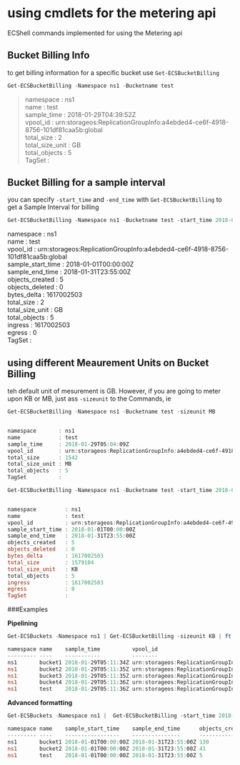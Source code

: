 # using cmdlets for the metering api

ECShell commands implemented for using the Metering api

## Bucket Billing Info 
to get billing information for a specific bucket use `Get-ECSBucketBilling`  

```Powershell
Get-ECSBucketBilling -Namespace ns1 -Bucketname test
```

>namespace       : ns1   
>name            : test    
>sample_time     : 2018-01-29T04:39:52Z    
>vpool_id        : urn:storageos:ReplicationGroupInfo:a4ebded4-ce6f-4918-8756-101df81caa5b:global  
>total_size      : 2  
>total_size_unit : GB  
>total_objects   : 5  
>TagSet          :  

## Bucket Billing for a sample interval

you can specify `-start_time` and `-end_time` with `Get-ECSBucketBilling` to get a Sample Interval for billing  

```Powershell 
Get-ECSBucketBilling -Namespace ns1 -Bucketname test -start_time 2018-01-01T00:00 -end_time 2018-01-31T23:55
```

>
namespace         : ns1  
name              : test  
vpool_id          : urn:storageos:ReplicationGroupInfo:a4ebded4-ce6f-4918-8756-101df81caa5b:global  
sample_start_time : 2018-01-01T00:00:00Z  
sample_end_time   : 2018-01-31T23:55:00Z  
objects_created   : 5  
objects_deleted   : 0  
bytes_delta       : 1617002503  
total_size        : 2  
total_size_unit   : GB  
total_objects     : 5  
ingress           : 1617002503  
egress            : 0  
TagSet            :  
>

## using different Meaurement Units on Bucket Billing 
teh default unit of mesurement is GB. However, if you are going to meter upon KB or MB, just ass `-sizeunit` to the Commands, ie

```Powershell
Get-ECSBucketBilling -Namespace ns1 -Bucketname test -sizeunit MB


namespace       : ns1  
name            : test  
sample_time     : 2018-01-29T05:04:09Z  
vpool_id        : urn:storageos:ReplicationGroupInfo:a4ebded4-ce6f-4918-8756-101df81caa5b:global  
total_size      : 1542  
total_size_unit : MB  
total_objects   : 5  
TagSet          :  
```


```Powershell
Get-ECSBucketBilling -Namespace ns1 -Bucketname test -start_time 2018-01-01T00:00 -end_time 2018-01-31T23:55 -sizeunit KB


namespace         : ns1
name              : test
vpool_id          : urn:storageos:ReplicationGroupInfo:a4ebded4-ce6f-4918-8756-101df81caa5b:global
sample_start_time : 2018-01-01T00:00:00Z
sample_end_time   : 2018-01-31T23:55:00Z
objects_created   : 5
objects_deleted   : 0
bytes_delta       : 1617002503
total_size        : 1579104
total_size_unit   : KB
total_objects     : 5
ingress           : 1617002503
egress            : 0
TagSet            :
```

###Examples

**Pipelining** 
```Powershell
Get-ECSBuckets -Namespace ns1 | Get-ECSBucketBilling -sizeunit KB | ft -AutoSize

namespace name    sample_time          vpool_id                                                                       total_size total_size_unit total_objects TagSet
--------- ----    -----------          --------                                                                       ---------- --------------- ------------- ------
ns1       bucket1 2018-01-29T05:11:34Z urn:storageos:ReplicationGroupInfo:a4ebded4-ce6f-4918-8756-101df81caa5b:global 439876     KB              130
ns1       bucket2 2018-01-29T05:11:35Z urn:storageos:ReplicationGroupInfo:a4ebded4-ce6f-4918-8756-101df81caa5b:global 124723     KB              41
ns1       bucket3 2018-01-29T05:11:35Z urn:storageos:ReplicationGroupInfo:a4ebded4-ce6f-4918-8756-101df81caa5b:global 0          KB              0
ns1       bucket4 2018-01-29T05:11:36Z urn:storageos:ReplicationGroupInfo:a4ebded4-ce6f-4918-8756-101df81caa5b:global 0          KB              0
ns1       test    2018-01-29T05:11:36Z urn:storageos:ReplicationGroupInfo:a4ebded4-ce6f-4918-8756-101df81caa5b:global 1579104    KB              5
```

**Advanced formatting**
```Powershell
Get-ECSBuckets -Namespace ns1 |  Get-ECSBucketBilling -start_time 2018-01-01T00:00 -end_time 2018-01-31T23:55 -sizeunit MB | where total_objects -ne 0 | select * -ExcludeProperty vpool_id | ft

namespace name    sample_start_time    sample_end_time      objects_created objects_deleted bytes_delta total_size total_size_unit total_objects
--------- ----    -----------------    ---------------      --------------- --------------- ----------- ---------- --------------- -------------
ns1       bucket1 2018-01-01T00:00:00Z 2018-01-31T23:55:00Z 130             0               450433129   430        MB              130
ns1       bucket2 2018-01-01T00:00:00Z 2018-01-31T23:55:00Z 41              0               127716258   122        MB              41
ns1       test    2018-01-01T00:00:00Z 2018-01-31T23:55:00Z 5               0               1617002503  1542       MB              5

```

